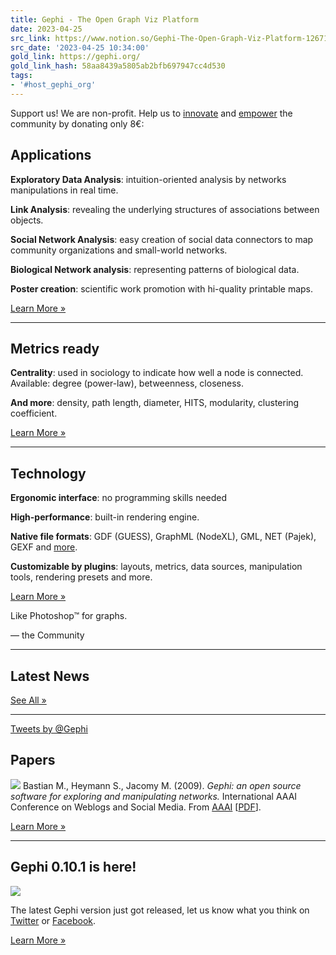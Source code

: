 ```yaml
---
title: Gephi - The Open Graph Viz Platform
date: 2023-04-25
src_link: https://www.notion.so/Gephi-The-Open-Graph-Viz-Platform-12671de358a64eb9be05727992a747fd
src_date: '2023-04-25 10:34:00'
gold_link: https://gephi.org/
gold_link_hash: 58aa8439a5805ab2bfb697947cc4d530
tags:
- '#host_gephi_org'
---
```



Support us! We are non-profit. Help us to [innovate](https://github.com/gephi/gephi/wiki/Manifesto) and [empower](https://gephi.org/plugins) the community by donating only 8€:  
  



Applications
------------


**Exploratory Data Analysis**: intuition-oriented analysis by networks manipulations in real time.


**Link Analysis**: revealing the underlying structures of associations between objects.


**Social Network Analysis**: easy creation of social data connectors to map community organizations and small-world networks.


**Biological Network analysis**: representing patterns of biological data.


**Poster creation**: scientific work promotion with hi-quality printable maps.


[Learn More »](/features/)


---


Metrics ready
-------------


**Centrality**: used in sociology to indicate how well a node is connected. Available: degree (power-law), betweenness, closeness.


**And more**: density, path length, diameter, HITS, modularity, clustering coefficient.


[Learn More »](/features/)


---


Technology
----------


**Ergonomic interface**: no programming skills needed


**High-performance**: built-in rendering engine.


**Native file formats**: GDF (GUESS), GraphML (NodeXL), GML, NET (Pajek), GEXF and [more](/users/supported-graph-formats/).


**Customizable by plugins**: layouts, metrics, data sources, manipulation tools, rendering presets and more.


[Learn More »](/features/)


Like Photoshop™ for graphs.


— the Community


---


Latest News
-----------


[See All »](https://gephi.wordpress.com/)


---


[Tweets by @Gephi](https://twitter.com/Gephi)


Papers
------


[![](/css/images/illustrations/paper.png)](/users/publications/)
Bastian M., Heymann S., Jacomy M. (2009). *Gephi: an open source software for exploring and manipulating networks.* International AAAI Conference on Weblogs and Social Media. From [AAAI](https://ojs.aaai.org/index.php/ICWSM/article/view/13937) [[PDF](/publications/gephi-bastian-feb09.pdf)].


[Learn More »](/users/publications/)


---


Gephi 0.10.1 is here!
---------------------


[![](/images/splashhomepic.gif)](https://github.com/gephi/gephi/releases/tag/v0.10.1)  

The latest Gephi version just got released, let us know what you think on [Twitter](https://twitter.com/gephi) or [Facebook](https://www.facebook.com/groups/gephi/).


[Learn More »](https://github.com/gephi/gephi/releases/tag/v0.10.1)